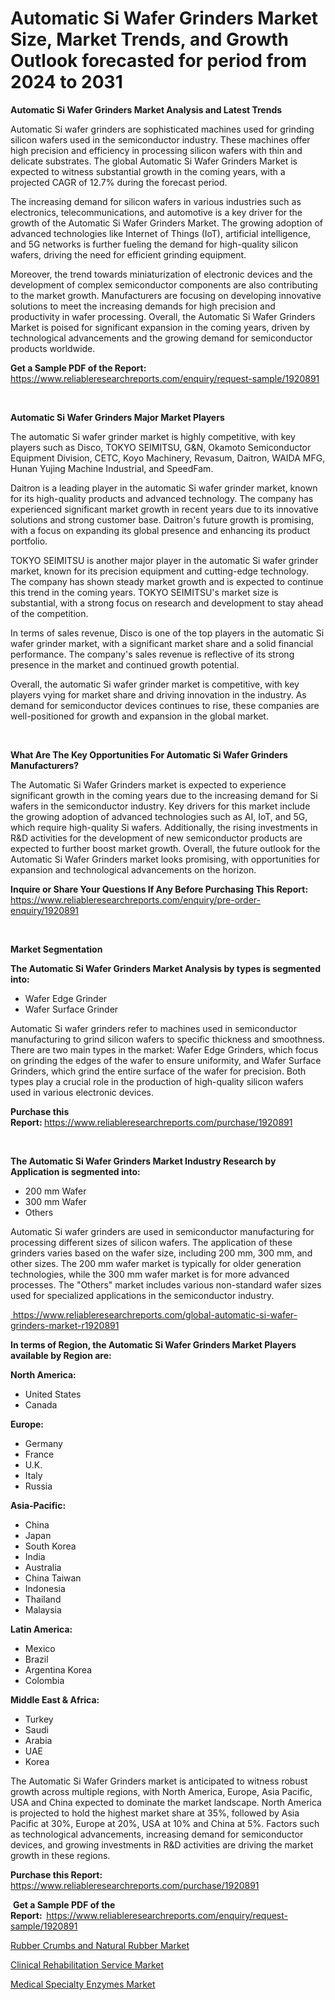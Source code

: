 <p><h1>Automatic Si Wafer Grinders Market Size, Market Trends, and Growth Outlook forecasted for period from 2024 to 2031</h1></p><p><strong>Automatic Si Wafer Grinders Market Analysis and Latest Trends</strong></p>
<p><p>Automatic Si wafer grinders are sophisticated machines used for grinding silicon wafers used in the semiconductor industry. These machines offer high precision and efficiency in processing silicon wafers with thin and delicate substrates. The global Automatic Si Wafer Grinders Market is expected to witness substantial growth in the coming years, with a projected CAGR of 12.7% during the forecast period.</p><p>The increasing demand for silicon wafers in various industries such as electronics, telecommunications, and automotive is a key driver for the growth of the Automatic Si Wafer Grinders Market. The growing adoption of advanced technologies like Internet of Things (IoT), artificial intelligence, and 5G networks is further fueling the demand for high-quality silicon wafers, driving the need for efficient grinding equipment.</p><p>Moreover, the trend towards miniaturization of electronic devices and the development of complex semiconductor components are also contributing to the market growth. Manufacturers are focusing on developing innovative solutions to meet the increasing demands for high precision and productivity in wafer processing. Overall, the Automatic Si Wafer Grinders Market is poised for significant expansion in the coming years, driven by technological advancements and the growing demand for semiconductor products worldwide.</p></p>
<p><strong>Get a Sample PDF of the Report:&nbsp;</strong> <a href="https://www.reliableresearchreports.com/enquiry/request-sample/1920891">https://www.reliableresearchreports.com/enquiry/request-sample/1920891</a></p>
<p>&nbsp;</p>
<p><strong>Automatic Si Wafer Grinders Major Market Players</strong></p>
<p><p>The automatic Si wafer grinder market is highly competitive, with key players such as Disco, TOKYO SEIMITSU, G&N, Okamoto Semiconductor Equipment Division, CETC, Koyo Machinery, Revasum, Daitron, WAIDA MFG, Hunan Yujing Machine Industrial, and SpeedFam.</p><p>Daitron is a leading player in the automatic Si wafer grinder market, known for its high-quality products and advanced technology. The company has experienced significant market growth in recent years due to its innovative solutions and strong customer base. Daitron's future growth is promising, with a focus on expanding its global presence and enhancing its product portfolio.</p><p>TOKYO SEIMITSU is another major player in the automatic Si wafer grinder market, known for its precision equipment and cutting-edge technology. The company has shown steady market growth and is expected to continue this trend in the coming years. TOKYO SEIMITSU's market size is substantial, with a strong focus on research and development to stay ahead of the competition.</p><p>In terms of sales revenue, Disco is one of the top players in the automatic Si wafer grinder market, with a significant market share and a solid financial performance. The company's sales revenue is reflective of its strong presence in the market and continued growth potential.</p><p>Overall, the automatic Si wafer grinder market is competitive, with key players vying for market share and driving innovation in the industry. As demand for semiconductor devices continues to rise, these companies are well-positioned for growth and expansion in the global market.</p></p>
<p>&nbsp;</p>
<p><strong>What Are The Key Opportunities For Automatic Si Wafer Grinders Manufacturers?</strong></p>
<p><p>The Automatic Si Wafer Grinders market is expected to experience significant growth in the coming years due to the increasing demand for Si wafers in the semiconductor industry. Key drivers for this market include the growing adoption of advanced technologies such as AI, IoT, and 5G, which require high-quality Si wafers. Additionally, the rising investments in R&D activities for the development of new semiconductor products are expected to further boost market growth. Overall, the future outlook for the Automatic Si Wafer Grinders market looks promising, with opportunities for expansion and technological advancements on the horizon.</p></p>
<p><strong>Inquire or Share Your Questions If Any Before Purchasing This Report:</strong> <a href="https://www.reliableresearchreports.com/enquiry/pre-order-enquiry/1920891">https://www.reliableresearchreports.com/enquiry/pre-order-enquiry/1920891</a></p>
<p>&nbsp;</p>
<p><strong>Market Segmentation</strong></p>
<p><strong>The Automatic Si Wafer Grinders Market Analysis by types is segmented into:</strong></p>
<p><ul><li>Wafer Edge Grinder</li><li>Wafer Surface Grinder</li></ul></p>
<p><p>Automatic Si wafer grinders refer to machines used in semiconductor manufacturing to grind silicon wafers to specific thickness and smoothness. There are two main types in the market: Wafer Edge Grinders, which focus on grinding the edges of the wafer to ensure uniformity, and Wafer Surface Grinders, which grind the entire surface of the wafer for precision. Both types play a crucial role in the production of high-quality silicon wafers used in various electronic devices.</p></p>
<p><strong>Purchase this Report:&nbsp;</strong><a href="https://www.reliableresearchreports.com/purchase/1920891">https://www.reliableresearchreports.com/purchase/1920891</a></p>
<p>&nbsp;</p>
<p><strong>The Automatic Si Wafer Grinders Market Industry Research by Application is segmented into:</strong></p>
<p><ul><li>200 mm Wafer</li><li>300 mm Wafer</li><li>Others</li></ul></p>
<p><p>Automatic Si wafer grinders are used in semiconductor manufacturing for processing different sizes of silicon wafers. The application of these grinders varies based on the wafer size, including 200 mm, 300 mm, and other sizes. The 200 mm wafer market is typically for older generation technologies, while the 300 mm wafer market is for more advanced processes. The "Others" market includes various non-standard wafer sizes used for specialized applications in the semiconductor industry.</p></p>
<p><a href="https://www.reliableresearchreports.com/global-automatic-si-wafer-grinders-market-r1920891">&nbsp;https://www.reliableresearchreports.com/global-automatic-si-wafer-grinders-market-r1920891</a></p>
<p><strong>In terms of Region, the Automatic Si Wafer Grinders Market Players available by Region are:</strong></p>
<p>
    <p> <strong> North America: </strong>
        <ul>
            <li>United States</li>
            <li>Canada</li>
        </ul>
        </p> 
    <p> <strong> Europe: </strong>
        <ul>
            <li>Germany</li>
            <li>France</li>
            <li>U.K.</li>
            <li>Italy</li>
            <li>Russia</li>
        </ul>
        </p> 
    <p> <strong> Asia-Pacific: </strong>
        <ul>
            <li>China</li>
            <li>Japan</li>
            <li>South Korea</li>
            <li>India</li>
            <li>Australia</li>
            <li>China Taiwan</li>
            <li>Indonesia</li>
            <li>Thailand</li>
            <li>Malaysia</li>
        </ul>
        </p> 
    <p> <strong> Latin America: </strong>
        <ul>
            <li>Mexico</li>
            <li>Brazil</li>
            <li>Argentina Korea</li>
            <li>Colombia</li>
        </ul>
        </p> 
    <p> <strong> Middle East & Africa: </strong>
        <ul>
            <li>Turkey</li>
            <li>Saudi</li>
            <li>Arabia</li>
            <li>UAE</li>
            <li>Korea</li>
        </ul>
    </p>
    </p>
<p><p>The Automatic Si Wafer Grinders market is anticipated to witness robust growth across multiple regions, with North America, Europe, Asia Pacific, USA and China expected to dominate the market landscape. North America is projected to hold the highest market share at 35%, followed by Asia Pacific at 30%, Europe at 20%, USA at 10% and China at 5%. Factors such as technological advancements, increasing demand for semiconductor devices, and growing investments in R&D activities are driving the market growth in these regions.</p></p>
<p><strong>Purchase this Report: </strong><a href="https://www.reliableresearchreports.com/purchase/1920891">https://www.reliableresearchreports.com/purchase/1920891</a></p>
<p>&nbsp;<strong>Get a Sample PDF of the Report:&nbsp;&nbsp;</strong><a href="https://www.reliableresearchreports.com/enquiry/request-sample/1920891">https://www.reliableresearchreports.com/enquiry/request-sample/1920891</a></p>
<p><strong></strong></p>
<p><p><a href="https://www.linkedin.com/pulse/rubber-crumbs-natural-market-ndash-industry-trends-forecast-rds9f?trackingId=PLfNezN1Soun1p9nOotKSA%3D%3D">Rubber Crumbs and Natural Rubber Market</a></p><p><a href="https://www.linkedin.com/pulse/clinical-rehabilitation-service-market-size-growing-cagr-99-czepf?trackingId=IZMAy11i%2B4BiZbi%2B1QB7FA%3D%3D">Clinical Rehabilitation Service Market</a></p><p><a href="https://www.linkedin.com/pulse/emerging-trends-medical-specialty-enzymes-market-global-outlook-yoppf?trackingId=E7lSeOF7S3RYX2TS10mOaw%3D%3D">Medical Specialty Enzymes Market</a></p></p>